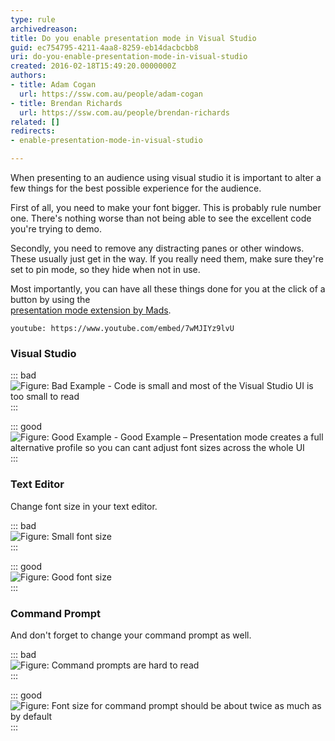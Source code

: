 ```yaml
---
type: rule
archivedreason: 
title: Do you enable presentation mode in Visual Studio
guid: ec754795-4211-4aa8-8259-eb14dacbcbb8
uri: do-you-enable-presentation-mode-in-visual-studio
created: 2016-02-18T15:49:20.0000000Z
authors:
- title: Adam Cogan
  url: https://ssw.com.au/people/adam-cogan
- title: Brendan Richards
  url: https://ssw.com.au/people/brendan-richards
related: []
redirects:
- enable-presentation-mode-in-visual-studio

---
```


When presenting to an audience using visual studio it is important to alter a few things for the best possible experience for the audience.


<!--endintro-->




First of all, you need to make your font bigger. This is probably rule number one. There's nothing worse than not being able to see the excellent code you're trying to demo.




Secondly, you need to remove any distracting panes or other windows. These usually just get in the way. If you really need them, make sure they're set to pin mode, so they hide when not in use.




Most importantly, you can have all these things done for you at the click of a button by using the <br>   [presentation mode extension by Mads](https://devblogs.microsoft.com/visualstudio/use-visual-studio-in-presentation-mode/).


`youtube: https://www.youtube.com/embed/7wMJIYz9lvU`
 




### Visual Studio

::: bad  
![Figure: Bad Example - Code is small and most of the Visual Studio UI is too small to read](present\_off.png)  
:::  

::: good  
![Figure: Good Example - Good Example – Presentation mode creates a full alternative profile so you can cant adjust font sizes across the whole UI](present\_on.png)  
:::  

### Text Editor

Change font size in your text editor.

::: bad  
![Figure: Small font size](notepad\_bad.png)  
:::  

::: good  
![Figure: Good font size](notepad\_good2.png)  
:::  

### Command Prompt

And don't forget to change your command prompt as well.

::: bad  
![Figure: Command prompts are hard to read](cmd\_bad\_2.png)  
:::  

::: good  
![Figure: Font size for command prompt should be about twice as much as by default](cmd\_good\_2.png)  
:::
